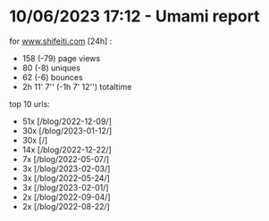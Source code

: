 # 10/06/2023 17:12 - Umami report
for www.shifeiti.com [24h] :

 - 158 (-79) page views
 - 80 (-8) uniques
 - 62 (-6) bounces
 - 2h 11' 7'' (-1h 7' 12'') totaltime


top 10 urls:
 - 51x [/blog/2022-12-09/]
 - 30x [/blog/2023-01-12/]
 - 30x [/]
 - 14x [/blog/2022-12-22/]
 - 7x [/blog/2022-05-07/]
 - 3x [/blog/2023-02-03/]
 - 3x [/blog/2022-05-24/]
 - 3x [/blog/2023-02-01/]
 - 2x [/blog/2022-09-04/]
 - 2x [/blog/2022-08-22/]


